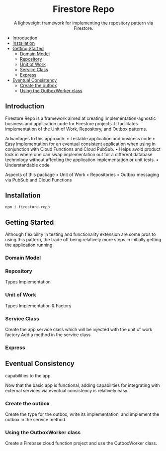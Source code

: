 <p align="center">
  <h1 align="center">Firestore Repo</h1>
  <p align="center">
A lightweight framework for implementing the repository pattern via Firestore.
  </p>
</p>

- [Introduction](#introduction)
- [Installation](#installation)
- [Getting Started](#getting-started)
  - [Domain Model](#domain-model)
  - [Repository](#repository)
  - [Unit of Work](#unit-of-work)
  - [Service Class](#service-class)
  - [Express](#express)
- [Eventual Consistency](#eventual-consistency)
  - [Create the outbox](#create-the-outbox)
  - [Using the OutboxWorker class](#using-the-outboxworker-class)

## Introduction

Firestore Repo is a framework aimed at creating implementation-agnostic business and application code for Firestore projects. It facilitates implementation of the Unit of Work, Repository, and Outbox patterns.

Advantages to this approach:
• Testable application and business code
• Easy implementation for an eventual consistent application when using in conjunction with Cloud Functions and Cloud PubSub.
• Helps avoid product lock in where one can swap implementation out for a different database technology without affecting the application implementation or unit tests.
• Understandable code

Aspects of this package
• Unit of Work
• Repositories
• Outbox messaging via PubSub and Cloud Functions

## Installation

```sh
npm i firestore-repo
```

## Getting Started

Although flexibility in testing and functionality extension are some pros to using this pattern, the trade off being relatively more steps in initially getting the application running.

### Domain Model

### Repository

Types
Implementation

### Unit of Work

Types
Implementation
& Factory

### Service Class

Create the app service class which will be injected with the unit of work factory
Add a method in the service class

### Express

## Eventual Consistency

capabilities to the app.

Now that the basic app is functional, adding capabilities for integrating with external services via eventual consistency is relatively easy.

### Create the outbox

Create the type for the outbox, write its implementation, and implement the outbox in the service method.

### Using the OutboxWorker class

Create a Firebase cloud function project and use the OutboxWorker class.
